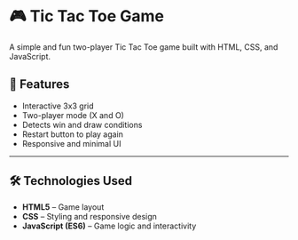 # 🎮 Tic Tac Toe Game

A simple and fun two-player Tic Tac Toe game built with HTML, CSS, and JavaScript.


## 🧩 Features

- Interactive 3x3 grid
- Two-player mode (X and O)
- Detects win and draw conditions
- Restart button to play again
- Responsive and minimal UI

---

## 🛠️ Technologies Used

- **HTML5** – Game layout
- **CSS** – Styling and responsive design
- **JavaScript (ES6)** – Game logic and interactivity



